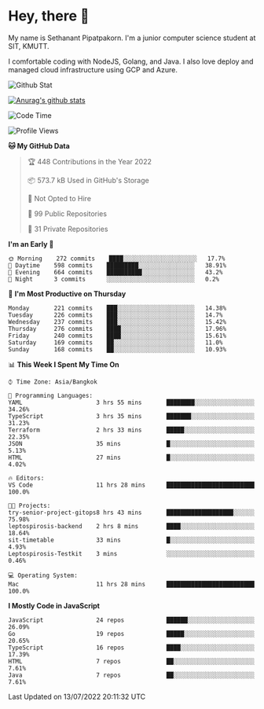 # Hey, there 🙌
My name is Sethanant Pipatpakorn. I'm a junior computer science student at SIT, KMUTT.

I comfortable coding with NodeJS, Golang, and Java. I also love deploy and managed cloud infrastructure using GCP and Azure.

![Github Stat](https://github-profile-summary-cards.vercel.app/api/cards/profile-details?username=thetkpark&theme=dracula)

[![Anurag's github stats](https://github-readme-stats.vercel.app/api?username=thetkpark&count_private=true&show_icons=true&theme=tokyonight)](https://github.com/anuraghazra/github-readme-stats)

<!--START_SECTION:waka-->
![Code Time](http://img.shields.io/badge/Code%20Time-0%20secs-blue)

![Profile Views](http://img.shields.io/badge/Profile%20Views-0-blue)

**🐱 My GitHub Data** 

> 🏆 448 Contributions in the Year 2022
 > 
> 📦 573.7 kB Used in GitHub's Storage 
 > 
> 🚫 Not Opted to Hire
 > 
> 📜 99 Public Repositories 
 > 
> 🔑 31 Private Repositories  
 > 
**I'm an Early 🐤** 

```text
🌞 Morning    272 commits    ████░░░░░░░░░░░░░░░░░░░░░   17.7% 
🌆 Daytime    598 commits    █████████░░░░░░░░░░░░░░░░   38.91% 
🌃 Evening    664 commits    ██████████░░░░░░░░░░░░░░░   43.2% 
🌙 Night      3 commits      ░░░░░░░░░░░░░░░░░░░░░░░░░   0.2%

```
📅 **I'm Most Productive on Thursday** 

```text
Monday       221 commits    ███░░░░░░░░░░░░░░░░░░░░░░   14.38% 
Tuesday      226 commits    ███░░░░░░░░░░░░░░░░░░░░░░   14.7% 
Wednesday    237 commits    ███░░░░░░░░░░░░░░░░░░░░░░   15.42% 
Thursday     276 commits    ████░░░░░░░░░░░░░░░░░░░░░   17.96% 
Friday       240 commits    ████░░░░░░░░░░░░░░░░░░░░░   15.61% 
Saturday     169 commits    ██░░░░░░░░░░░░░░░░░░░░░░░   11.0% 
Sunday       168 commits    ██░░░░░░░░░░░░░░░░░░░░░░░   10.93%

```


📊 **This Week I Spent My Time On** 

```text
⌚︎ Time Zone: Asia/Bangkok

💬 Programming Languages: 
YAML                     3 hrs 55 mins       ████████░░░░░░░░░░░░░░░░░   34.26% 
TypeScript               3 hrs 35 mins       ███████░░░░░░░░░░░░░░░░░░   31.23% 
Terraform                2 hrs 33 mins       █████░░░░░░░░░░░░░░░░░░░░   22.35% 
JSON                     35 mins             █░░░░░░░░░░░░░░░░░░░░░░░░   5.13% 
HTML                     27 mins             █░░░░░░░░░░░░░░░░░░░░░░░░   4.02%

🔥 Editors: 
VS Code                  11 hrs 28 mins      █████████████████████████   100.0%

🐱‍💻 Projects: 
try-senior-project-gitops8 hrs 43 mins       ███████████████████░░░░░░   75.98% 
leptospirosis-backend    2 hrs 8 mins        ████░░░░░░░░░░░░░░░░░░░░░   18.64% 
sit-timetable            33 mins             █░░░░░░░░░░░░░░░░░░░░░░░░   4.93% 
Leptospirosis-Testkit    3 mins              ░░░░░░░░░░░░░░░░░░░░░░░░░   0.46%

💻 Operating System: 
Mac                      11 hrs 28 mins      █████████████████████████   100.0%

```

**I Mostly Code in JavaScript** 

```text
JavaScript               24 repos            ██████░░░░░░░░░░░░░░░░░░░   26.09% 
Go                       19 repos            █████░░░░░░░░░░░░░░░░░░░░   20.65% 
TypeScript               16 repos            ████░░░░░░░░░░░░░░░░░░░░░   17.39% 
HTML                     7 repos             ██░░░░░░░░░░░░░░░░░░░░░░░   7.61% 
Java                     7 repos             ██░░░░░░░░░░░░░░░░░░░░░░░   7.61%

```



 Last Updated on 13/07/2022 20:11:32 UTC
<!--END_SECTION:waka-->
